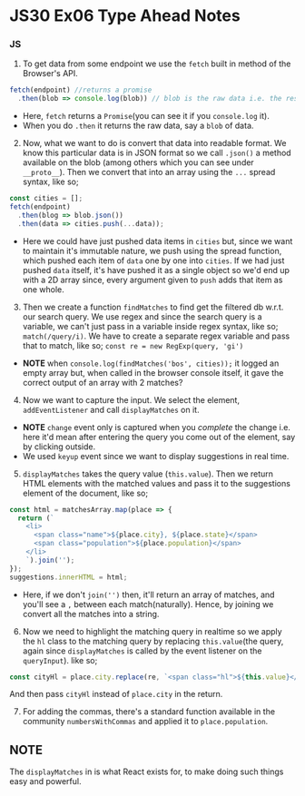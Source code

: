 # JS30 Ex06 Type Ahead Notes

### JS

1. To get data from some endpoint we use the `fetch` built in method of the Browser's API.
```js
fetch(endpoint) //returns a promise
  .then(blob => console.log(blob)) // blob is the raw data i.e. the response in the promise.
```
* Here, `fetch` returns a `Promise`(you can see it if you `console.log` it).
* When you do `.then` it returns the raw data, say a `blob` of data.

2. Now, what we want to do is convert that data into readable format. We know this particular data is in JSON format so we call `.json()` a method available on the blob (among others which you can see under `__proto__`). Then we convert that into an array using the `...` spread syntax, like so;
```js
const cities = [];
fetch(endpoint)
  .then(blog => blob.json())
  .then(data => cities.push(...data));
```
* Here we could have just pushed data items in `cities` but, since we want to maintain it's immutable nature, we push using the spread function, which pushed each item of `data` one by one into `cities`. If we had just pushed `data` itself, it's have pushed it as a single object so we'd end up with a 2D array since, every argument given to `push` adds that item as one whole.

3. Then we create a function `findMatches` to find get the filtered db w.r.t. our search query. We use regex and since the search query is a variable, we can't just pass in a variable inside regex syntax, like so; `match(/query/i)`. We have to create a separate regex variable and pass that to match, like so; `const re = new RegExp(query, 'gi')`
* **NOTE** when `console.log(findMatches('bos', cities));` it logged an empty array but, when called in the browser console itself, it gave the correct output of an array with 2 matches?

4. Now we want to capture the input. We select the element, `addEventListener` and call `displayMatches` on it.
* **NOTE** `change` event only is captured when you _complete_ the change i.e. here it'd mean after entering the query you come out of the element, say by clicking outside.
* We used `keyup` event since we want to display suggestions in real time.

5. `displayMatches` takes the query value (`this.value`). Then we return HTML elements with the matched values and pass it to the suggestions element of the document, like so;
```js
const html = matchesArray.map(place => {
  return (`
    <li>
      <span class="name">${place.city}, ${place.state}</span>
      <span class="population">${place.population}</span>
    </li>
    `).join('');
});
suggestions.innerHTML = html;
```
* Here, if we don't `join('')` then, it'll return an array of matches, and you'll see a `,` between each match(naturally). Hence, by joining we convert all the matches into a string.

6. Now we need to highlight the matching query in realtime so we apply the `hl` class to the matching query by replacing `this.value`(the query, again since `displayMatches` is called by the event listener on the `queryInput`). like so;
```js
const cityHl = place.city.replace(re, `<span class="hl">${this.value}</span>`);
```
And then pass `cityHl` instead of `place.city` in the return.

7. For adding the commas, there's a standard function available in the community `numbersWithCommas` and applied it to `place.population`.

## NOTE

The `displayMatches` in is what React exists for, to make doing such things easy and powerful.


